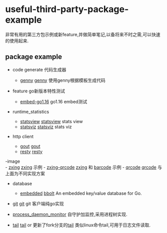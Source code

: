 # useful-third-party-package-example

非常有用的第三方包示例或新feature,并做简单笔记,以备将来不时之需,可以快速的使用起来.

## package example

- code generate 代码生成器
    - [genny](code_generate/genny_generics_code) [genny](github.com/cheekybits/genny) 使用genny根据模板生成代码
    
- feature go新版本特性测试
    - [embed-go1.16](feature/embed-go1.16) go1.16 embed测试

- runtime_statistics
    - [statsview](runtime_statistics/statsview) [statsview](github.com/go-echarts/statsview) stats view 
    - [statsviz](runtime_statistics/statsviz) [statsviz](github.com/arl/statsviz) stats viz

- http client
    - [gout](httpclient/gout) [gout](github.com/guonaihong/gout)
    - [resty](httpclient/resty) [resty](github.com/go-resty/resty)

-image    
    - [zxing](image/gozxing) [zxing](github.com/makiuchi-d/gozxing) 示例
    - [zxing-qrcode](image/barcode) [zxing](github.com/makiuchi-d/gozxing) 和 [barcode](github.com/boombuler/barcode) 示例
    - [qrcode](image/qrcode) [qrcode](github.com/skip2/go-qrcode) 与上面为不同实现方案

- database
    - [embedded](database/embedded) [bbolt](https://github.com/etcd-io/bbolt) An embedded key/value database for Go.

- [git](git) [git](github.com/go-git/go-git) git 客户端纯go实现
- [process_daemon_monitor](process_daemon_monitor) 自守护加监控,采用进程树实现.
- [tail](tail) [tail](github.com/hpcloud/tail) or 更新了fork分支的[tail](github.com/nxadm/tail) 类似linux命令tail,可用于日志文件读取.
